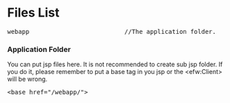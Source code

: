 <H1>Files List</H1>

<pre>
webapp							//The application folder. 
</pre>

<h3>Application Folder</h3>
You can put jsp files here. It is not recommended to create sub jsp folder. If you do it, please remember to put a base tag in you jsp or the &lt;efw:Client> will be wrong.
<pre>
&lt;base href="/webapp/">
</pre>
